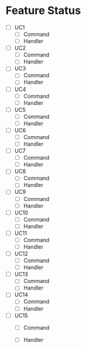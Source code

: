 ﻿# Feature Status

* [ ] UC1
  * [ ] Command
  * [ ] Handler

* [ ] UC2
    * [ ] Command
    * [ ] Handler

* [ ] UC3
    * [ ] Command
    * [ ] Handler

* [ ] UC4
    * [ ] Command
    * [ ] Handler

* [ ] UC5
    * [ ] Command
    * [ ] Handler

* [ ] UC6
    * [ ] Command
    * [ ] Handler

* [ ] UC7
    * [ ] Command
    * [ ] Handler

* [ ] UC8
    * [ ] Command
    * [ ] Handler

* [ ] UC9
    * [ ] Command
    * [ ] Handler

* [ ] UC10
    * [ ] Command
    * [ ] Handler

* [ ] UC11
    * [ ] Command
    * [ ] Handler

* [ ] UC12
    * [ ] Command
    * [ ] Handler

* [ ] UC13
    * [ ] Command
    * [ ] Handler

* [ ] UC14
    * [ ] Command
    * [ ] Handler

* [ ] UC15
    * [ ] Command
    * [ ] Handler

